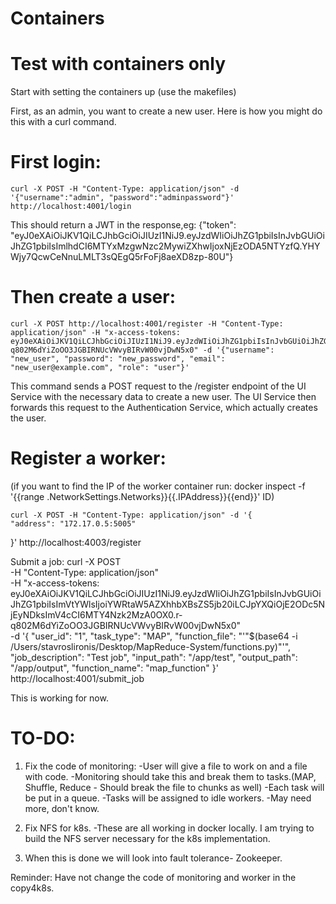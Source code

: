 # Containers

# Test with containers only
Start with setting the containers up (use the makefiles)

First, as an admin, you want to create a new user. Here is how you might do this with a curl command.
# First login:
    curl -X POST -H "Content-Type: application/json" -d '{"username":"admin", "password":"adminpassword"}' http://localhost:4001/login

This should return a JWT in the response,eg:
{"token": "eyJ0eXAiOiJKV1QiLCJhbGciOiJIUzI1NiJ9.eyJzdWIiOiJhZG1pbiIsInJvbGUiOiJhZG1pbiIsImlhdCI6MTYxMzgwNzc2MywiZXhwIjoxNjEzODA5NTYzfQ.YHYWjy7QcwCeNnuLMLT3sQEgQ5rFoFj8aeXD8zp-80U"}


# Then create a user:
    curl -X POST http://localhost:4001/register -H "Content-Type: application/json" -H "x-access-tokens: eyJ0eXAiOiJKV1QiLCJhbGciOiJIUzI1NiJ9.eyJzdWIiOiJhZG1pbiIsInJvbGUiOiJhZG1pbiIsImVtYWlsIjoiYWRtaW5AZXhhbXBsZS5jb20iLCJpYXQiOjE2ODc5NjEyNDksImV4cCI6MTY4Nzk2MzA0OX0.r-q802M6dYiZoOO3JGBIRNUcVWvyBIRvW00vjDwN5x0" -d '{"username": "new_user", "password": "new_password", "email": "new_user@example.com", "role": "user"}'
This command sends a POST request to the /register endpoint of the UI Service with the necessary data to create a new user. The UI Service then forwards this request to the Authentication Service, which actually creates the user.


# Register a worker: 
(if you want to find the IP of the worker container run:     docker inspect -f '{{range .NetworkSettings.Networks}}{{.IPAddress}}{{end}}' ID)

    curl -X POST -H "Content-Type: application/json" -d '{
    "address": "172.17.0.5:5005"
}' http://localhost:4003/register                                                                    

Submit a job:
    curl -X POST \
        -H "Content-Type: application/json" \
        -H "x-access-tokens: eyJ0eXAiOiJKV1QiLCJhbGciOiJIUzI1NiJ9.eyJzdWIiOiJhZG1pbiIsInJvbGUiOiJhZG1pbiIsImVtYWlsIjoiYWRtaW5AZXhhbXBsZS5jb20iLCJpYXQiOjE2ODc5NjEyNDksImV4cCI6MTY4Nzk2MzA0OX0.r-q802M6dYiZoOO3JGBIRNUcVWvyBIRvW00vjDwN5x0" \
        -d '{
            "user_id": "1", 
            "task_type": "MAP", 
            "function_file": "'"$(base64 -i /Users/stavroslironis/Desktop/MapReduce-System/functions.py)"'", 
            "job_description": "Test job", 
            "input_path": "/app/test", 
            "output_path": "/app/output", 
            "function_name": "map_function"
        }' \
        http://localhost:4001/submit_job


This is working for now.


# TO-DO:

1. Fix the code of monitoring:
    -User will give a file to work on and a file with code.
    -Monitoring should take this and break them to tasks.(MAP, Shuffle, Reduce - Should break the file to chunks as well)
    -Each task will be put in a queue.
    -Tasks will be assigned to idle workers.
    -May need more, don't know.

2. Fix NFS for k8s.
    -These are all working in docker locally. I am trying to build the NFS server necessary for the k8s implementation.

3. When this is done we will look into fault tolerance- Zookeeper.

Reminder:
    Have not change the code of monitoring and worker in the copy4k8s.